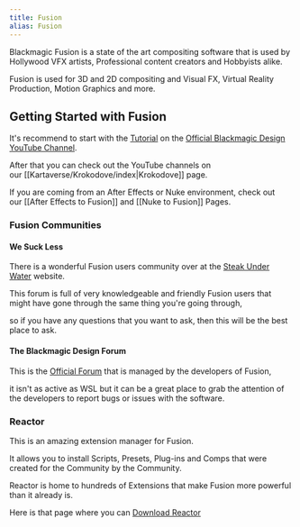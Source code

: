 ```yaml
---
title: Fusion
alias: Fusion
---
```


Blackmagic Fusion is a state of the art compositing software that is used by Hollywood VFX artists, Professional content creators and Hobbyists alike.

Fusion is used for 3D and 2D compositing and Visual FX, Virtual Reality Production, Motion Graphics and more.

## Getting Started with Fusion


It's recommend to start with the [Tutorial](https://youtu.be/nWk6kY6wleU) on the [Official Blackmagic Design YouTube Channel](https://www.youtube.com/channel/UCufB8sMVyP9JEScMjLz74YA).

After that you can check out the YouTube channels on our [[Kartaverse/Krokodove/index|Krokodove]] page.

If you are coming from an After Effects or Nuke environment, check out our [[After Effects to Fusion]] and [[Nuke to Fusion]] Pages.

### Fusion Communities

#### We Suck Less

There is a wonderful Fusion users community over at the [Steak Under Water](https://www.steakunderwater.com/wesuckless) website.

This forum is full of very knowledgeable and friendly Fusion users that might have gone through the same thing you're going through,

so if you have any questions that you want to ask, then this will be the best place to ask.

#### The Blackmagic Design Forum

This is the [Official Forum](https://forum.blackmagicdesign.com/) that is managed by the developers of Fusion,

it isn't as active as WSL but it can be a great place to grab the attention of the developers to report bugs or issues with the software.

### Reactor

This is an amazing extension manager for Fusion.

It allows you to install Scripts, Presets, Plug-ins and Comps that were created for the Community by the Community.

Reactor is home to hundreds of Extensions that make Fusion more powerful than it already is.

Here is that page where you can [Download Reactor](https://www.steakunderwater.com/wesuckless/viewtopic.php?f=32&t=1814)